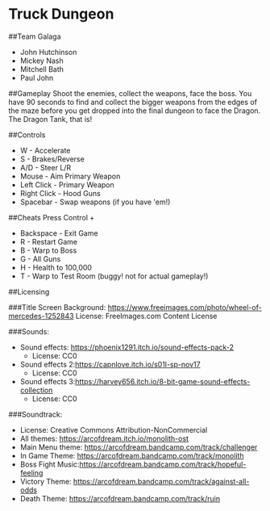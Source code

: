 # Truck Dungeon

##Team Galaga

* John Hutchinson
* Mickey Nash
* Mitchell Bath
* Paul John

##Gameplay
Shoot the enemies, collect the weapons, face the boss. You have 90 seconds to find and collect the bigger weapons from the edges of the maze before you get dropped into the final dungeon to face the Dragon. The Dragon Tank, that is!

##Controls
* W - Accelerate
* S - Brakes/Reverse
* A/D - Steer L/R
* Mouse - Aim Primary Weapon
* Left Click - Primary Weapon
* Right Click - Hood Guns
* Spacebar - Swap weapons (if you have 'em!)

##Cheats
Press Control +
* Backspace - Exit Game
* R - Restart Game
* B - Warp to Boss
* G - All Guns
* H - Health to 100,000
* T - Warp to Test Room (buggy! not for actual gameplay!)

##Licensing

###Title Screen Background: 
https://www.freeimages.com/photo/wheel-of-mercedes-1252843
License: FreeImages.com Content License

###Sounds:
* Sound effects: https://phoenix1291.itch.io/sound-effects-pack-2
	* License: CC0
* Sound effects 2:https://capnlove.itch.io/s01l-sp-nov17
	* License: CC0
* Sound effects 3:https://harvey656.itch.io/8-bit-game-sound-effects-collection
	* License: CC0

###Soundtrack:
* License: Creative Commons Attribution-NonCommercial
* All themes: https://arcofdream.itch.io/monolith-ost
* Main Menu theme: https://arcofdream.bandcamp.com/track/challenger
* In Game Theme: https://arcofdream.bandcamp.com/track/monolith
* Boss Fight Music:https://arcofdream.bandcamp.com/track/hopeful-feeling
* Victory Theme:  https://arcofdream.bandcamp.com/track/against-all-odds
* Death Theme: https://arcofdream.bandcamp.com/track/ruin
